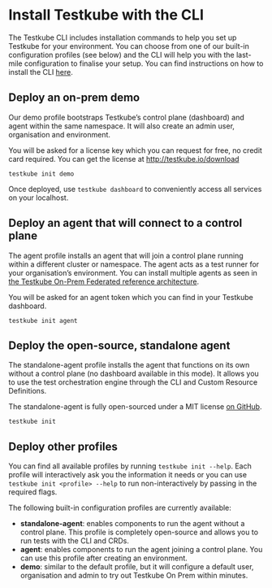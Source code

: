 # Install Testkube with the CLI

The Testkube CLI includes installation commands to help you set up Testkube for your environment. You can choose from one of our built-in configuration profiles (see below) and the CLI will help you with the last-mile configuration to finalise your setup. You can find instructions on how to install the CLI [here][install-cli].

## Deploy an on-prem demo

Our demo profile bootstraps Testkube’s control plane (dashboard) and agent within the same namespace. It will also create an admin user, organisation and environment.

You will be asked for a license key which you can request for free, no credit card required. You can get the license at http://testkube.io/download

```
testkube init demo
```

Once deployed, use `testkube dashboard` to conveniently access all services on your localhost.


## Deploy an agent that will connect to a control plane

The agent profile installs an agent that will join a control plane running within a different cluster or namespace. The agent acts as a test runner for your organisation’s environment. You can install multiple agents as seen in [the Testkube On-Prem Federated reference architecture][architecture-federated].

You will be asked for an agent token which you can find in your Testkube dashboard.

```
testkube init agent
```


## Deploy the open-source, standalone agent

The standalone-agent profile installs the agent that functions on its own without a control plane (no dashboard available in this mode). It allows you to use the test orchestration engine through the CLI and Custom Resource Definitions.

The standalone-agent is fully open-sourced under a MIT license [on GitHub](https://github.com/kubeshop/testkube).

```
testkube init
```


## Deploy other profiles

You can find all available profiles by running `testkube init --help`. Each profile will interactively ask you the information it needs or you can use `testkube init <profile> --help` to run non-interactively by passing in the required flags.

The following built-in configuration profiles are currently available:

- **standalone-agent**: enables components to run the agent without a control plane. This profile is completely open-source and allows you to run tests with the CLI and CRDs.
- **agent**: enables components to run the agent joining a control plane. You can use this profile after creating an environment.
- **demo**: similar to the default profile, but it will configure a default user, organisation and admin to try out Testkube On Prem within minutes.

<!-- - **default:** enables both the control plane and an agent running within the same namespace. This profile is recommended to get started with light to medium workloads. You can view your test definition and executions within the dashboard.
- **minimal:** enables the control plane without any agent. You will use the profile for advanced setups where agent(s) will run in one or more different clusters or namespaces. Learn more by reading our reference architectures. -->

[install-cli]: /articles/install/cli
[request-license]: https://testkube.io/download
[architecture-federated]: https://deploy-preview-5346--testkube-docs-preview.netlify.app/articles/install/reference-architectures#testkube-on-prem-federated
